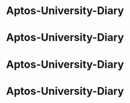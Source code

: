 # Aptos-University-Diary
# Aptos-University-Diary
# Aptos-University-Diary
# Aptos-University-Diary
